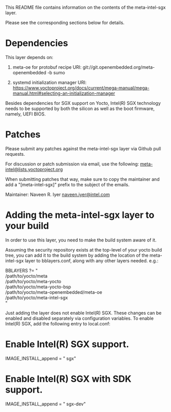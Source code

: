 This README file contains information on the contents of the
meta-intel-sgx layer.

Please see the corresponding sections below for details.


Dependencies
============

This layer depends on:

1) meta-oe for protobuf recipe
URI: git://git.openembedded.org/meta-openembedded -b sumo

2) systemd initialization manager
URI: https://www.yoctoproject.org/docs/current/mega-manual/mega-manual.html#selecting-an-initialization-manager

Besides dependencies for SGX support on Yocto, Intel(R) SGX technology
needs to be supported by both the silicon as well as the boot firmware,
namely, UEFI BIOS.


Patches
=======

Please submit any patches against the meta-intel-sgx layer via Github
pull requests.

For discussion or patch submission via email, use the following:
meta-intel@lists.yoctoproject.org

When submitting patches that way, make sure to copy the maintainer
and add a "[meta-intel-sgx]" prefix to the subject of the emails.

Maintainer: Naveen R. Iyer <naveen.iyer@intel.com>


Adding the meta-intel-sgx layer to your build
================================================
In order to use this layer, you need to make the build system aware of
it.

Assuming the security repository exists at the top-level of your
yocto build tree, you can add it to the build system by adding the
location of the meta-intel-sgx layer to bblayers.conf, along with any
other layers needed. e.g.:

  BBLAYERS ?= " \
    /path/to/yocto/meta \
    /path/to/yocto/meta-yocto \
    /path/to/yocto/meta-yocto-bsp \
    /path/to/yocto/meta-openembedded/meta-oe \
    /path/to/yocto/meta-intel-sgx \
    "

Just adding the layer does not enable Intel(R) SGX. These changes can be
enabled and disabled separately via configuration variables. To enable
Intel(R) SGX, add the following entry to local.conf:

  # Enable Intel(R) SGX support.
  IMAGE_INSTALL_append = " sgx"

  # Enable Intel(R) SGX with SDK support.
  IMAGE_INSTALL_append = " sgx-dev"
